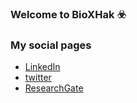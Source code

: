 ### Welcome to BioXHak ☣️


### My social pages
- [LinkedIn](https://www.linkedin.com/in/prosaddas)
- [twitter](https://www.twitter.com/prosaddas18)
- [ResearchGate]()
